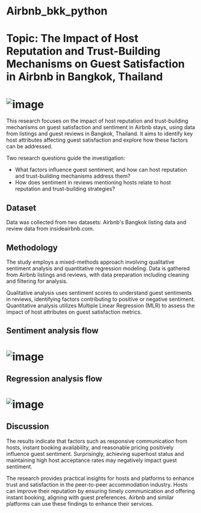 # Airbnb_bkk_python
# Topic: The Impact of Host Reputation and Trust-Building Mechanisms on Guest Satisfaction in Airbnb in Bangkok, Thailand
# ![image](https://github.com/jiraratset/Airbnb_bkk_python/assets/123735686/8648c3ef-a537-4faf-9885-103e02c665c7)


This research focuses on the impact of host reputation and trust-building mechanisms on guest satisfaction and sentiment in Airbnb stays, using data from listings and guest reviews in Bangkok, Thailand. It aims to identify key host attributes affecting guest satisfaction and explore how these factors can be addressed.

Two research questions guide the investigation:

- What factors influence guest sentiment, and how can host reputation and trust-building mechanisms address them?
- How does sentiment in reviews mentioning hosts relate to host reputation and trust-building strategies?

## Dataset
Data was collected from two datasets: Airbnb's Bangkok listing data and review data from insideairbnb.com. 

## Methodology
The study employs a mixed-methods approach involving qualitative sentiment analysis and quantitative regression modeling. Data is gathered from Airbnb listings and reviews, with data preparation including cleaning and filtering for analysis.

Qualitative analysis uses sentiment scores to understand guest sentiments in reviews, identifying factors contributing to positive or negative sentiment. Quantitative analysis utilizes Multiple Linear Regression (MLR) to assess the impact of host attributes on guest satisfaction metrics.

## Sentiment analysis flow 
# ![image](https://github.com/jiraratset/Airbnb_bkk_python/assets/123735686/ec0bfe70-7b9f-4a52-bac3-c361824a1923)

## Regression analysis flow
# ![image](https://github.com/jiraratset/Airbnb_bkk_python/assets/123735686/22d47daf-4ace-4cd4-8c7e-82d1b486111b)

## Discussion
The results indicate that factors such as responsive communication from hosts, instant booking availability, and reasonable pricing positively influence guest sentiment. Surprisingly, achieving superhost status and maintaining high host acceptance rates may negatively impact guest sentiment.

The research provides practical insights for hosts and platforms to enhance trust and satisfaction in the peer-to-peer accommodation industry. Hosts can improve their reputation by ensuring timely communication and offering instant booking, aligning with guest preferences. Airbnb and similar platforms can use these findings to enhance their services.
